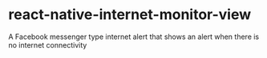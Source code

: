# react-native-internet-monitor-view
A Facebook messenger type internet alert that shows an alert when there is no internet connectivity 

